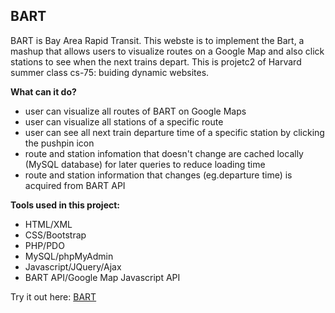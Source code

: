 ## BART

BART is Bay Area Rapid Transit. This webste is to implement the Bart, a mashup that allows users to visualize routes on a Google Map and also click stations to see when the next trains depart. This is projetc2 of Harvard summer class cs-75: buiding dynamic websites.

**What can it do?**
* user can visualize all routes of BART on Google Maps
* user can visualize all stations of a specific route
* user can see all next train departure time of a specific station by clicking the pushpin icon
* route and station infomation that doesn't change are cached locally (MySQL database) for later queries to reduce loading time
* route and station information that changes (eg.departure time) is acquired from BART API

**Tools used in this project:**
* HTML/XML
* CSS/Bootstrap
* PHP/PDO
* MySQL/phpMyAdmin
* Javascript/JQuery/Ajax
* BART API/Google Map Javascript API

Try it out here: [BART](http://sanqingyuan.info/BART/)
